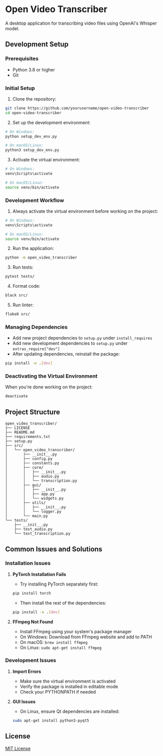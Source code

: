 # Open Video Transcriber

A desktop application for transcribing video files using OpenAI's Whisper model.

## Development Setup

### Prerequisites

- Python 3.8 or higher
- Git

### Initial Setup

1. Clone the repository:
```bash
git clone https://github.com/yourusername/open-video-transcriber
cd open-video-transcriber
```

2. Set up the development environment:
```bash
# On Windows:
python setup_dev_env.py

# On macOS/Linux:
python3 setup_dev_env.py
```

3. Activate the virtual environment:
```bash
# On Windows:
venv\Scripts\activate

# On macOS/Linux:
source venv/bin/activate
```

### Development Workflow

1. Always activate the virtual environment before working on the project:
```bash
# On Windows:
venv\Scripts\activate

# On macOS/Linux:
source venv/bin/activate
```

2. Run the application:
```bash
python -m open_video_transcriber
```

3. Run tests:
```bash
pytest tests/
```

4. Format code:
```bash
black src/
```

5. Run linter:
```bash
flake8 src/
```

### Managing Dependencies

- Add new project dependencies to `setup.py` under `install_requires`
- Add new development dependencies to `setup.py` under `extras_require["dev"]`
- After updating dependencies, reinstall the package:
```bash
pip install -e .[dev]
```

### Deactivating the Virtual Environment

When you're done working on the project:
```bash
deactivate
```

## Project Structure

```
open_video_transcriber/
├── LICENSE
├── README.md
├── requirements.txt
├── setup.py
├── src/
│   └── open_video_transcriber/
│       ├── __init__.py
│       ├── config.py
│       ├── constants.py
│       ├── core/
│       │   ├── __init__.py
│       │   ├── audio.py
│       │   └── transcription.py
│       ├── gui/
│       │   ├── __init__.py
│       │   ├── app.py
│       │   └── widgets.py
│       ├── utils/
│       │   ├── __init__.py
│       │   └── logger.py
│       └── main.py
└── tests/
    ├── __init__.py
    ├── test_audio.py
    └── test_transcription.py
```

## Common Issues and Solutions

### Installation Issues

1. **PyTorch Installation Fails**
   - Try installing PyTorch separately first:
   ```bash
   pip install torch
   ```
   - Then install the rest of the dependencies:
   ```bash
   pip install -e .[dev]
   ```

2. **FFmpeg Not Found**
   - Install FFmpeg using your system's package manager
   - On Windows: Download from FFmpeg website and add to PATH
   - On macOS: `brew install ffmpeg`
   - On Linux: `sudo apt-get install ffmpeg`

### Development Issues

1. **Import Errors**
   - Make sure the virtual environment is activated
   - Verify the package is installed in editable mode
   - Check your PYTHONPATH if needed

2. **GUI Issues**
   - On Linux, ensure Qt dependencies are installed:
   ```bash
   sudo apt-get install python3-pyqt5
   ```

## License

[MIT License](LICENSE)